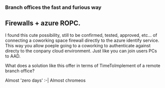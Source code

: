 ### Branch offices the fast and furious way

## Firewalls + azure ROPC.
I found this cute possibility, still to be confirmed, tested, approved, etc... of connecting a coworking space firewall directly to the azure identify service.
This way you allow poeple going to a coworking to authenticate against directy to the conpany cloud environment.
Just like you can join users PCs to AAD.

What does a solution like this offer in terms of TimeToImplement of a remote branch office? 

Almost 'zero days' :-|
Almost chromeos

